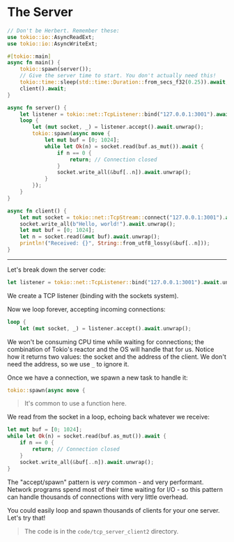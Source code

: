 # The Server

```rust
// Don't be Herbert. Remember these:
use tokio::io::AsyncReadExt;
use tokio::io::AsyncWriteExt;

#[tokio::main]
async fn main() {
    tokio::spawn(server());
    // Give the server time to start. You don't actually need this!
    tokio::time::sleep(std::time::Duration::from_secs_f32(0.25)).await;
    client().await;
}

async fn server() {
    let listener = tokio::net::TcpListener::bind("127.0.0.1:3001").await.unwrap();
    loop {
        let (mut socket, _) = listener.accept().await.unwrap();
        tokio::spawn(async move {
            let mut buf = [0; 1024];
            while let Ok(n) = socket.read(buf.as_mut()).await {
                if n == 0 {
                    return; // Connection closed
                }
                socket.write_all(&buf[..n]).await.unwrap();
            }
        });
    }
}

async fn client() {
    let mut socket = tokio::net::TcpStream::connect("127.0.0.1:3001").await.unwrap();
    socket.write_all(b"Hello, world!").await.unwrap();
    let mut buf = [0; 1024];
    let n = socket.read(&mut buf).await.unwrap();
    println!("Received: {}", String::from_utf8_lossy(&buf[..n]));
}
```

---

Let's break down the server code:

```rust
let listener = tokio::net::TcpListener::bind("127.0.0.1:3001").await.unwrap();
```

We create a TCP listener (binding with the sockets system).

Now we loop forever, accepting incoming connections:

```rust
loop {
    let (mut socket, _) = listener.accept().await.unwrap();
```

We won't be consuming CPU time while waiting for connections; the combination of Tokio's reactor and the OS will handle that for us. Notice how it returns two values: the socket and the address of the client. We don't need the address, so we use `_` to ignore it.

Once we have a connection, we spawn a new task to handle it:

```rust
tokio::spawn(async move {
```

> It's common to use a function here.

We read from the socket in a loop, echoing back whatever we receive:

```rust
let mut buf = [0; 1024];
while let Ok(n) = socket.read(buf.as_mut()).await {
    if n == 0 {
        return; // Connection closed
    }
    socket.write_all(&buf[..n]).await.unwrap();
}
```

The "accept/spawn" pattern is *very* common - and very performant. Network programs spend most of their time waiting for I/O - so this pattern can handle thousands of connections with very little overhead.

You could easily loop and spawn thousands of clients for your one server. Let's try that!

> The code is in the `code/tcp_server_client2` directory.
